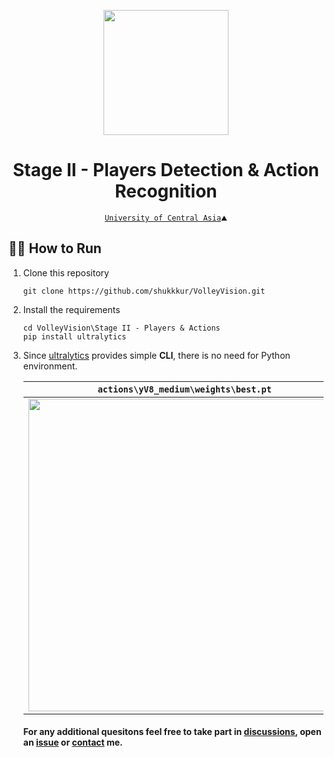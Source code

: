 <p align="center">
  <img src="https://github.com/shukkkur/VolleyVision/blob/b9e2ea29be1337f8cd7c25f7f06741ecfde9fc62/README_files/vv_logo.png" width=200>
</p>

<h1 align="center">
  Stage II - Players Detection & Action Recognition
</h1>

<p align='center'>
  <a href="https://ucentralasia.org/home"><code>University of Central Asia</a>⛰️</code>
</p>

<h2>🏃‍♂️ How to Run</h2>

<ol>
  
  <li>
    Clone this repository
  </li>

  ```
  git clone https://github.com/shukkkur/VolleyVision.git
  ```

  <li>
    Install the requirements
  </li>
  
  ```
  cd VolleyVision\Stage II - Players & Actions
  pip install ultralytics
  ```

  <li>
    <p>Since <a href="https://docs.ultralytics.com/quickstart/#use-with-cli">ultralytics</a> provides simple <strong>CLI</strong>, there is no need for Python environment.</p>
  </li>


|   <code>actions\yV8_medium\weights\best.pt</code>   |   <code>players\yV8_medium\weights\best.pt</code>   |
|--------------|--------------|
|  <img src="https://github.com/shukkkur/VolleyVision/blob/bd87bc614df0c6a2b38067b9d7e0c3a7603a4a65/Stage%20II%20-%20Players%20%26%20Actions/assets/out_actions.jpg" width="500">  |  <img src="https://github.com/shukkkur/VolleyVision/blob/b532943613057c9bc99f309434d622c2030235ad/Stage%20II%20-%20Players%20%26%20Actions/assets/out_players.jpg" width="500">  |

 


<h4>For any additional quesitons feel free to take part in <a href="https://github.com/shukkkur/VolleyVision/discussions">discussions</a>, open an <a href="https://github.com/shukkkur/VolleyVision/issues/new">issue</a> or <a href="https://github.com/shukkkur#feel-free-to-connectcontact">contact</a> me.</h4>
